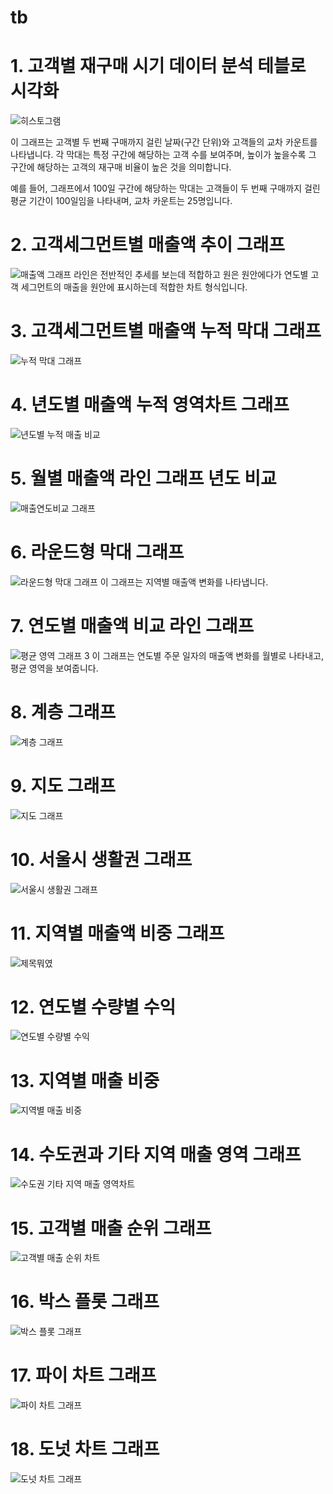 # tb
# 1. 고객별 재구매 시기 데이터 분석 테블로 시각화

![히스토그램](1.png)


이 그래프는 고객별 두 번째 구매까지 걸린 날짜(구간 단위)와 고객들의 교차 카운트를 나타냅니다. 각 막대는 특정 구간에 해당하는 고객 수를 보여주며, 높이가 높을수록 그 구간에 해당하는 고객의 재구매 비율이 높은 것을 의미합니다. 

예를 들어, 그래프에서 100일 구간에 해당하는 막대는 고객들이 두 번째 구매까지 걸린 평균 기간이 100일임을 나타내며, 교차 카운트는 25명입니다.



# 2. 고객세그먼트별 매출액 추이 그래프
![매출액 그래프](2.png)
라인은 전반적인 추세를 보는데 적합하고 원은 원안에다가 연도별 고객 세그먼트의 매출을 원안에 표시하는데 적합한 차트 형식입니다.

# 3. 고객세그먼트별 매출액 누적 막대 그래프
![누적 막대 그래프](3.png)

# 4. 년도별 매출액 누적 영역차트 그래프
![년도별 누적 매출 비교](4.png)

# 5. 월별 매출액 라인 그래프 년도 비교
![매출연도비교 그래프](5.png)

# 6. 라운드형 막대 그래프

![라운드형 막대 그래프](6.png)
이 그래프는 지역별 매출액 변화를 나타냅니다.


# 7. 연도별 매출액 비교 라인 그래프

![평균 영역 그래프 3](7.png)
이 그래프는 연도별 주문 일자의 매출액 변화를 월별로 나타내고, 평균 영역을 보여줍니다.

# 8. 계층 그래프

![계층 그래프](8.png)

# 9. 지도 그래프

![지도 그래프](9.png)


# 10. 서울시 생활권 그래프
![서울시 생활권 그래프](서울시%20생활권%20그래프.png)

# 11. 지역별 매출액 비중 그래프
![제목뭐였](비눗방울.png)

# 12. 연도별 수량별 수익
![연도별 수량별 수익](연도별수량별수익.png)

# 13. 지역별 매출 비중
![지역별 매출 비중](지도파이차트.png)

# 14. 수도권과 기타 지역 매출 영역 그래프

![수도권 기타 지역 매출 영역차트](14.png)

# 15. 고객별 매출 순위 그래프

![고객별 매출 순위 차트](15.png)

# 16. 박스 플롯 그래프

![박스 플롯 그래프](16.png)

# 17. 파이 차트 그래프

![파이 차트 그래프](17.png)

# 18. 도넛 차트 그래프

![도넛 차트 그래프](18.png)

